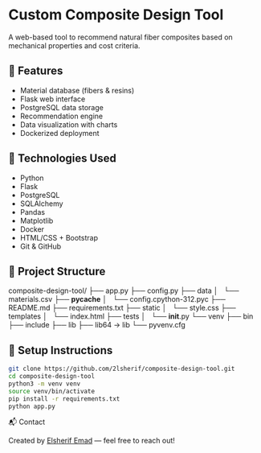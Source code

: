# Custom Composite Design Tool

A web-based tool to recommend natural fiber composites based on mechanical properties and cost criteria.

## 🔧 Features

- Material database (fibers & resins)
- Flask web interface
- PostgreSQL data storage
- Recommendation engine
- Data visualization with charts
- Dockerized deployment

## 🚀 Technologies Used

- Python
- Flask
- PostgreSQL
- SQLAlchemy
- Pandas
- Matplotlib
- Docker
- HTML/CSS + Bootstrap
- Git & GitHub

## 📁 Project Structure

composite-design-tool/
├── app.py
├── config.py
├── data
│   └── materials.csv
├── __pycache__
│   └── config.cpython-312.pyc
├── README.md
├── requirements.txt
├── static
│   └── style.css
├── templates
│   └── index.html
├── tests
│   └── __init__.py
└── venv
    ├── bin
    ├── include
    ├── lib
    ├── lib64 -> lib
    └── pyvenv.cfg


## 📌 Setup Instructions

```bash
git clone https://github.com/2lsherif/composite-design-tool.git
cd composite-design-tool
python3 -m venv venv
source venv/bin/activate
pip install -r requirements.txt
python app.py
```

📬 Contact

Created by [Elsherif Emad](https://www.linkedin.com/in/elsherif-abdelrahman-2a03651ba/) — feel free to reach out!

